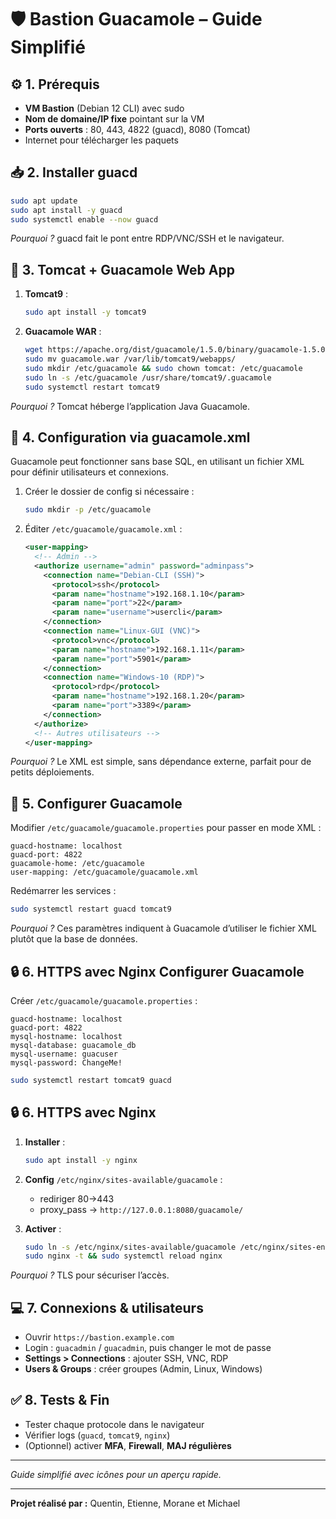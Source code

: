 # 🛡️ Bastion Guacamole – Guide Simplifié

## ⚙️ 1. Prérequis

* **VM Bastion** (Debian 12 CLI) avec sudo
* **Nom de domaine/IP fixe** pointant sur la VM
* **Ports ouverts** : 80, 443, 4822 (guacd), 8080 (Tomcat)
* Internet pour télécharger les paquets

## 📥 2. Installer guacd

```bash
sudo apt update
sudo apt install -y guacd
sudo systemctl enable --now guacd
```

*Pourquoi ?* guacd fait le pont entre RDP/VNC/SSH et le navigateur.

## 🚀 3. Tomcat + Guacamole Web App

1. **Tomcat9** :

   ```bash
   sudo apt install -y tomcat9
   ```
2. **Guacamole WAR** :

   ```bash
   wget https://apache.org/dist/guacamole/1.5.0/binary/guacamole-1.5.0.war -O guacamole.war
   sudo mv guacamole.war /var/lib/tomcat9/webapps/
   sudo mkdir /etc/guacamole && sudo chown tomcat: /etc/guacamole
   sudo ln -s /etc/guacamole /usr/share/tomcat9/.guacamole
   sudo systemctl restart tomcat9
   ```

*Pourquoi ?* Tomcat héberge l’application Java Guacamole.

## 📂 4. Configuration via guacamole.xml

Guacamole peut fonctionner sans base SQL, en utilisant un fichier XML pour définir utilisateurs et connexions.

1. Créer le dossier de config si nécessaire :

   ```bash
   sudo mkdir -p /etc/guacamole
   ```
2. Éditer `/etc/guacamole/guacamole.xml` :

   ```xml
   <user-mapping>
     <!-- Admin -->
     <authorize username="admin" password="adminpass">
       <connection name="Debian-CLI (SSH)">
         <protocol>ssh</protocol>
         <param name="hostname">192.168.1.10</param>
         <param name="port">22</param>
         <param name="username">usercli</param>
       </connection>
       <connection name="Linux-GUI (VNC)">
         <protocol>vnc</protocol>
         <param name="hostname">192.168.1.11</param>
         <param name="port">5901</param>
       </connection>
       <connection name="Windows-10 (RDP)">
         <protocol>rdp</protocol>
         <param name="hostname">192.168.1.20</param>
         <param name="port">3389</param>
       </connection>
     </authorize>
     <!-- Autres utilisateurs -->
   </user-mapping>
   ```

*Pourquoi ?* Le XML est simple, sans dépendance externe, parfait pour de petits déploiements.

## 🔧 5. Configurer Guacamole

Modifier `/etc/guacamole/guacamole.properties` pour passer en mode XML :

```
guacd-hostname: localhost
guacd-port: 4822
guacamole-home: /etc/guacamole
user-mapping: /etc/guacamole/guacamole.xml
```

Redémarrer les services :

```bash
sudo systemctl restart guacd tomcat9
```

*Pourquoi ?* Ces paramètres indiquent à Guacamole d’utiliser le fichier XML plutôt que la base de données.

## 🔒 6. HTTPS avec Nginx Configurer Guacamole

Créer `/etc/guacamole/guacamole.properties` :

```
guacd-hostname: localhost
guacd-port: 4822
mysql-hostname: localhost
mysql-database: guacamole_db
mysql-username: guacuser
mysql-password: ChangeMe!
```

```bash
sudo systemctl restart tomcat9 guacd
```

## 🔒 6. HTTPS avec Nginx

1. **Installer** :

   ```bash
   sudo apt install -y nginx
   ```
2. **Config** `/etc/nginx/sites-available/guacamole` :

   * rediriger 80→443
   * proxy\_pass → `http://127.0.0.1:8080/guacamole/`
3. **Activer** :

   ```bash
   sudo ln -s /etc/nginx/sites-available/guacamole /etc/nginx/sites-enabled/
   sudo nginx -t && sudo systemctl reload nginx
   ```

*Pourquoi ?* TLS pour sécuriser l’accès.

## 💻 7. Connexions & utilisateurs

* Ouvrir `https://bastion.example.com`
* Login : `guacadmin` / `guacadmin`, puis changer le mot de passe
* **Settings > Connections** : ajouter SSH, VNC, RDP
* **Users & Groups** : créer groupes (Admin, Linux, Windows)

## ✅ 8. Tests & Fin

* Tester chaque protocole dans le navigateur
* Vérifier logs (`guacd`, `tomcat9`, `nginx`)
* (Optionnel) activer **MFA**, **Firewall**, **MAJ régulières**

---

*Guide simplifié avec icônes pour un aperçu rapide.*

---

**Projet réalisé par :** Quentin, Etienne, Morane et Michael
